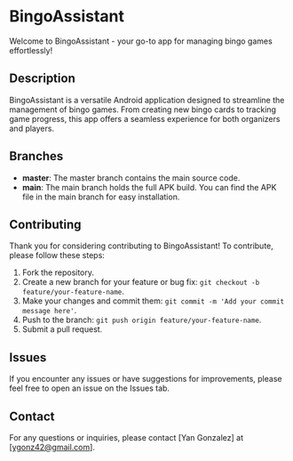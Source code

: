 # BingoAssistant

Welcome to BingoAssistant - your go-to app for managing bingo games effortlessly!

## Description

BingoAssistant is a versatile Android application designed to streamline the management of bingo games. From creating new bingo cards to tracking game progress, this app offers a seamless experience for both organizers and players.

## Branches

- **master**: The master branch contains the main source code.
- **main**: The main branch holds the full APK build. You can find the APK file in the main branch for easy installation. 

## Contributing

Thank you for considering contributing to BingoAssistant! To contribute, please follow these steps:

1. Fork the repository.
2. Create a new branch for your feature or bug fix: `git checkout -b feature/your-feature-name`.
3. Make your changes and commit them: `git commit -m 'Add your commit message here'`.
4. Push to the branch: `git push origin feature/your-feature-name`.
5. Submit a pull request.

## Issues

If you encounter any issues or have suggestions for improvements, please feel free to open an issue on the Issues tab.

## Contact

For any questions or inquiries, please contact [Yan Gonzalez] at [ygonz42@gmail.com].
